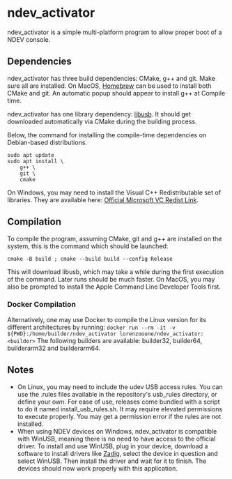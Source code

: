 # ndev_activator

ndev_activator is a simple multi-platform program to allow proper boot of a NDEV console.

## Dependencies

ndev_activator has three build dependencies: CMake, g++ and git.
Make sure all are installed.
On MacOS, [Homebrew](https://brew.sh/) can be used to install both CMake and git. An automatic popup should appear to install g++ at Compile time.

ndev_activator has one library dependency: [libusb](https://libusb.info/).
It should get downloaded automatically via CMake during the building process.

Below, the command for installing the compile-time dependencies on Debian-based distributions.

```
sudo apt update
sudo apt install \
    g++ \
    git \
    cmake
```

On Windows, you may need to install the Visual C++ Redistributable set of libraries. They are available here: [Official Microsoft VC Redist Link](https://learn.microsoft.com/en-us/cpp/windows/latest-supported-vc-redist?view=msvc-170#latest-microsoft-visual-c-redistributable-version).

## Compilation

To compile the program, assuming CMake, git and g++ are installed on the system, this is the command which should be launched:

```
cmake -B build ; cmake --build build --config Release
```

This will download libusb, which may take a while during the first execution of the command. Later runs should be much faster.
On MacOS, you may also be prompted to install the Apple Command Line Developer Tools first.

### Docker Compilation

Alternatively, one may use Docker to compile the Linux version for its different architectures by running: `docker run --rm -it -v ${PWD}:/home/builder/ndev_activator lorenzooone/ndev_activator:<builder>`
The following builders are available: builder32, builder64, builderarm32 and builderarm64.

## Notes
- On Linux, you may need to include the udev USB access rules. You can use the .rules files available in the repository's usb\_rules directory, or define your own. For ease of use, releases come bundled with a script to do it named install\_usb\_rules.sh. It may require elevated permissions to execute properly. You may get a permission error if the rules are not installed.
- When using NDEV devices on Windows, ndev_activator is compatible with WinUSB, meaning there is no need to have access to the official driver. To install and use WinUSB, plug in your device, download a software to install drivers like [Zadig](https://zadig.akeo.ie/), select the device in question and select WinUSB. Then install the driver and wait for it to finish. The devices should now work properly with this application.
